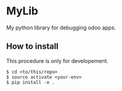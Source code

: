 # MyLib

My python library for debugging odoo apps.

## How to install

This procedure is only for developement.

```
$ cd <to/this/repo>
$ source activate <your-env>
$ pip install -e .
```
